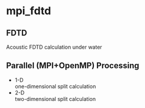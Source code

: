 # mpi_fdtd

## FDTD
Acoustic FDTD calculation under water<br>

## Parallel (MPI+OpenMP) Processing
- 1-D <br>
one-dimensional split calculation
- 2-D <br>
two-dimensional split calculation
